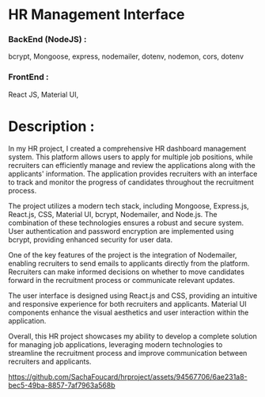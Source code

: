 # HR Management Interface

### BackEnd (NodeJS) :
bcrypt, Mongoose, express, nodemailer, dotenv, nodemon, cors, dotenv

### FrontEnd :
React JS, Material UI, 
 
# Description :
In my HR project, I created a comprehensive HR dashboard management system. This platform allows users to apply for multiple job positions, while recruiters can efficiently manage and review the applications along with the applicants' information. The application provides recruiters with an interface to track and monitor the progress of candidates throughout the recruitment process.

The project utilizes a modern tech stack, including Mongoose, Express.js, React.js, CSS, Material UI, bcrypt, Nodemailer, and Node.js. The combination of these technologies ensures a robust and secure system. User authentication and password encryption are implemented using bcrypt, providing enhanced security for user data.

One of the key features of the project is the integration of Nodemailer, enabling recruiters to send emails to applicants directly from the platform. Recruiters can make informed decisions on whether to move candidates forward in the recruitment process or communicate relevant updates.

The user interface is designed using React.js and CSS, providing an intuitive and responsive experience for both recruiters and applicants. Material UI components enhance the visual aesthetics and user interaction within the application.

Overall, this HR project showcases my ability to develop a complete solution for managing job applications, leveraging modern technologies to streamline the recruitment process and improve communication between recruiters and applicants.

https://github.com/SachaFoucard/hrproject/assets/94567706/6ae231a8-bec5-49ba-8857-7af7963a568b


